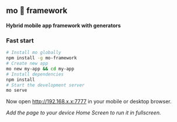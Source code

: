 ## mo 🐍 framework

#### Hybrid mobile app framework with generators

### Fast start
```bash
# Install mo globally
npm install -g mo-framework
# Create new app
mo new my-app && cd my-app
# Install dependencies
npm install
# Start the development server
mo serve
```
Now open http://192.168.x.x:7777 in your mobile or desktop browser. 

*Add the page to your device Home Screen to run it in fullscreen.*
